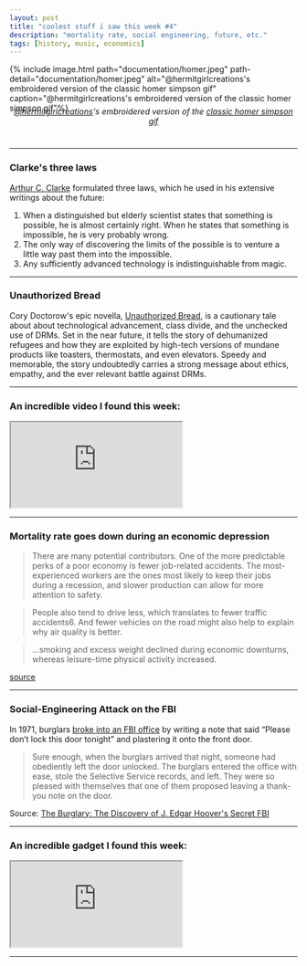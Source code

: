 ```yaml
---
layout: post
title: "coolest stuff i saw this week #4"
description: "mortality rate, social engineering, future, etc."
tags: [history, music, economics]
---
```


{% include image.html path="documentation/homer.jpeg" path-detail="documentation/homer.jpeg" alt="@hermitgirlcreations's embroidered version of the classic homer simpson gif" caption="@hermitgirlcreations's embroidered version of the classic homer simpson gif"%}
<p style="margin:0; text-align: center;margin: 0;top: -25px;position: relative;"><em><a href="//instagram.com/hermitgirlcreations/">@hermitgirlcreations</a>'s embroidered version of the <a href="https://i.imgur.com/FIzbQdT.gifv">classic homer simpson gif</a></em></p>
  
---

### **Clarke's three laws**

[Arthur C. Clarke](https://en.wikipedia.org/wiki/Arthur_C._Clarke) formulated three laws, which he used in his extensive writings about the future:  

1. When a distinguished but elderly scientist states that something is possible, he is almost certainly right. When he states that something is impossible, he is very probably wrong.
2. The only way of discovering the limits of the possible is to venture a little way past them into the impossible.
3. Any sufficiently advanced technology is indistinguishable from magic.


---

### **Unauthorized Bread**

Cory Doctorow's epic novella, [Unauthorized Bread](https://arstechnica.com/gaming/2020/01/unauthorized-bread-a-near-future-tale-of-refugees-and-sinister-iot-appliances/), is a cautionary tale about about technological advancement, class divide, and the unchecked use of DRMs. Set in the near future, it tells the story of dehumanized refugees and how they are exploited by high-tech versions of mundane products like toasters, thermostats, and even elevators. Speedy and memorable, the story undoubtedly carries a strong message about ethics, empathy, and the ever relevant battle against DRMs.

---

### **An incredible video I found this week:**
<div class="embed-responsive embed-responsive-16by9">
<iframe src="https://www.youtube.com/embed/ZgJyhKEZ8QU?modestbranding=1&autohide=1&showinfo=0&controls=1" allowfullscreen></iframe>
</div>

---

### **Mortality rate goes down during an economic depression**

>There are many potential contributors. One of the more predictable perks of a poor economy is fewer job-related accidents. The most-experienced workers are the ones most likely to keep their jobs during a recession, and slower production can allow for more attention to safety.

>People also tend to drive less, which translates to fewer traffic accidents6. And fewer vehicles on the road might also help to explain why air quality is better.

>...smoking and excess weight declined during economic downturns, whereas leisure-time physical activity increased. 

[source](https://www.nature.com/articles/d41586-019-00210-0)


---
  
### **Social-Engineering Attack on the FBI**

In 1971, burglars [broke into an FBI office](https://boingboing.net/2014/02/05/social-engineering-the-fbi-in.html) by writing a note that said “Please don’t lock this door tonight” and plastering it onto the front door. 
>Sure enough, when the burglars arrived that night, someone had obediently left the door unlocked. The burglars entered the office with ease, stole the Selective Service records, and left. They were so pleased with themselves that one of them proposed leaving a thank-you note on the door. 

Source: [The Burglary: The Discovery of J. Edgar Hoover's Secret FBI](http://www.amazon.com/exec/obidos/ASIN/0307962954/downandoutint-20)

---

### **An incredible gadget I found this week:**

<div class="embed-responsive embed-responsive-16by9">
<iframe src="https://www.youtube.com/embed/AjqRa14V0kY?modestbranding=1&autohide=1&showinfo=0&controls=1" allowfullscreen></iframe>
</div>

---


  

